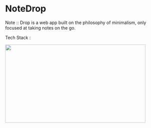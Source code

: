 # NoteDrop

Note :: Drop is a  web app built on the philosophy of minimalism, only focused at taking notes on the go. 

Tech Stack : 

<img src='https://upload.wikimedia.org/wikipedia/commons/9/94/MERN-logo.png'  height=250px width=450px/>

